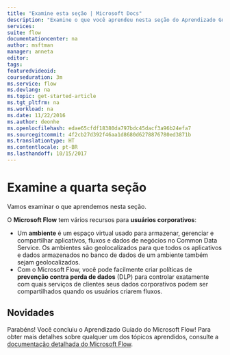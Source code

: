 ```yaml
---
title: "Examine esta seção | Microsoft Docs"
description: "Examine o que você aprendeu nesta seção do Aprendizado Guiado para o Microsoft Flow."
services: 
suite: flow
documentationcenter: na
author: msftman
manager: anneta
editor: 
tags: 
featuredvideoid: 
courseduration: 3m
ms.service: flow
ms.devlang: na
ms.topic: get-started-article
ms.tgt_pltfrm: na
ms.workload: na
ms.date: 11/22/2016
ms.author: deonhe
ms.openlocfilehash: edae65cfdf18380da797bdc45dacf3a96b24efa7
ms.sourcegitcommit: 4f2cb27d392f46aa1d8680d6278876780ed3871b
ms.translationtype: HT
ms.contentlocale: pt-BR
ms.lasthandoff: 10/15/2017
---
```

# <a name="review-the-fourth-section"></a>Examine a quarta seção
Vamos examinar o que aprendemos nesta seção.

O **Microsoft Flow** tem vários recursos para **usuários corporativos**: 

* Um **ambiente** é um espaço virtual usado para armazenar, gerenciar e compartilhar aplicativos, fluxos e dados de negócios no Common Data Service.  Os ambientes são geolocalizados para que todos os aplicativos e dados armazenados no banco de dados de um ambiente também sejam geolocalizados.
* Com o Microsoft Flow, você pode facilmente criar políticas de **prevenção contra perda de dados** (DLP) para controlar exatamente com quais serviços de clientes seus dados corporativos podem ser compartilhados quando os usuários criarem fluxos.

## <a name="whats-next"></a>Novidades
Parabéns! Você concluiu o Aprendizado Guiado do Microsoft Flow!  Para obter mais detalhes sobre qualquer um dos tópicos aprendidos, consulte a [documentação detalhada do Microsoft Flow](https://aka.ms/q2613b).

